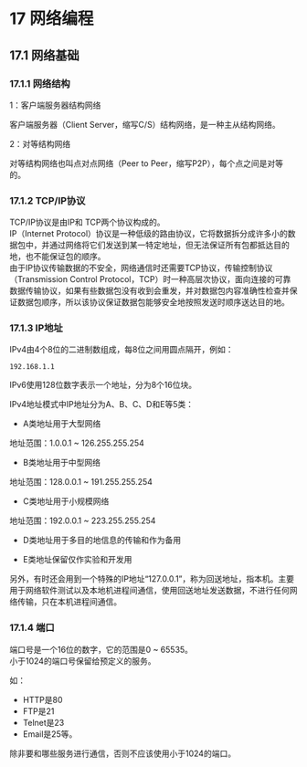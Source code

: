 # 17 网络编程

## 17.1 网络基础

### 17.1.1 网络结构

1：客户端服务器结构网络  

客户端服务器（Client Server，缩写C/S）结构网络，是一种主从结构网络。  

2：对等结构网络  

对等结构网络也叫点对点网络（Peer to Peer，缩写P2P），每个点之间是对等的。  

### 17.1.2 TCP/IP协议

TCP/IP协议是由IP和 TCP两个协议构成的。  
IP（Internet Protocol）协议是一种低级的路由协议，它将数据拆分成许多小的数据包中，并通过网络将它们发送到某一特定地址，但无法保证所有包都抵达目的地，也不能保证包的顺序。  
由于IP协议传输数据的不安全，网络通信时还需要TCP协议，传输控制协议（Transmission Control Protocol，TCP）时一种高层次协议，面向连接的可靠数据传输协议，如果有些数据包没有收到会重发，并对数据包内容准确性检查并保证数据包顺序，所以该协议保证数据包能够安全地按照发送时顺序送达目的地。  

### 17.1.3 IP地址

IPv4由4个8位的二进制数组成，每8位之间用圆点隔开，例如：  

    192.168.1.1

IPv6使用128位数字表示一个地址，分为8个16位块。  

IPv4地址模式中IP地址分为A、B、C、D和E等5类：  

* A类地址用于大型网络  

地址范围：1.0.0.1 ~ 126.255.255.254

* B类地址用于中型网络  

地址范围：128.0.0.1 ~ 191.255.255.254

* C类地址用于小规模网络

地址范围：192.0.0.1 ~ 223.255.255.254

* D类地址用于多目的地信息的传输和作为备用  

* E类地址保留仅作实验和开发用

另外，有时还会用到一个特殊的IP地址“127.0.0.1”，称为回送地址，指本机。主要用于网络软件测试以及本地机进程间通信，使用回送地址发送数据，不进行任何网络传输，只在本机进程间通信。  

### 17.1.4 端口

端口号是一个16位的数字，它的范围是0 ~ 65535。  
小于1024的端口号保留给预定义的服务。  

如：  
* HTTP是80
* FTP是21
* Telnet是23
* Email是25等。

除非要和哪些服务进行通信，否则不应该使用小于1024的端口。
